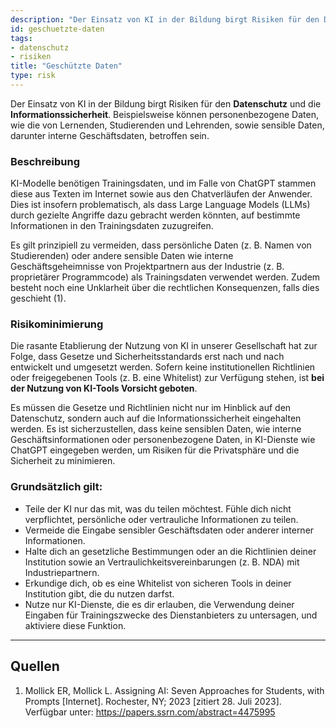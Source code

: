 ```yaml
---
description: "Der Einsatz von KI in der Bildung birgt Risiken für den Datenschutz und die Sicherheit geschützter Daten, da persönliche Informationen von Lernenden, Studierenden und Lehrenden gefährdet sein könnten."
id: geschuetzte-daten
tags:
- datenschutz
- risiken
title: "Geschützte Daten"
type: risk
---
```




Der Einsatz von KI in der Bildung birgt Risiken für den **Datenschutz** und die **Informationssicherheit**. Beispielsweise können personenbezogene Daten, wie die von Lernenden, Studierenden und Lehrenden, sowie sensible Daten, darunter interne Geschäftsdaten, betroffen sein. 


### Beschreibung

KI-Modelle benötigen Trainingsdaten, und im Falle von ChatGPT stammen diese aus Texten im Internet sowie aus den Chatverläufen der Anwender. Dies ist insofern problematisch, als dass Large Language Models (LLMs) durch gezielte Angriffe dazu gebracht werden könnten, auf bestimmte Informationen in den Trainingsdaten zuzugreifen.

Es gilt prinzipiell zu vermeiden, dass persönliche Daten (z. B. Namen von Studierenden) oder andere sensible Daten wie interne Geschäftsgeheimnisse von Projektpartnern aus der Industrie (z. B. proprietärer Programmcode) als Trainingsdaten verwendet werden. Zudem besteht noch eine Unklarheit über die rechtlichen Konsequenzen, falls dies geschieht (1).

### Risikominimierung
Die rasante Etablierung der Nutzung von KI in unserer Gesellschaft hat zur Folge, dass Gesetze und Sicherheitsstandards erst nach und nach entwickelt und umgesetzt werden. Sofern keine institutionellen Richtlinien oder freigegebenen Tools (z. B. eine Whitelist) zur Verfügung stehen, ist **bei der Nutzung von KI-Tools Vorsicht geboten**.

Es müssen die Gesetze und Richtlinien nicht nur im Hinblick auf den Datenschutz, sondern auch auf die Informationssicherheit eingehalten werden. Es ist sicherzustellen, dass keine sensiblen Daten, wie interne Geschäftsinformationen oder personenbezogene Daten, in KI-Dienste wie ChatGPT eingegeben werden, um Risiken für die Privatsphäre und die Sicherheit zu minimieren.

### Grundsätzlich gilt:

- Teile der KI nur das mit, was du teilen möchtest. Fühle dich nicht verpflichtet, persönliche oder vertrauliche Informationen zu teilen.
- Vermeide die Eingabe sensibler Geschäftsdaten oder anderer interner Informationen.
- Halte dich an gesetzliche Bestimmungen oder an die Richtlinien deiner Institution sowie an Vertraulichkeitsvereinbarungen (z. B. NDA) mit Industriepartnern.
- Erkundige dich, ob es eine Whitelist von sicheren Tools in deiner Institution gibt, die du nutzen darfst.
- Nutze nur KI-Dienste, die es dir erlauben, die Verwendung deiner Eingaben für Trainingszwecke des Dienstanbieters zu untersagen, und aktiviere diese Funktion.




---

## Quellen

1.	Mollick ER, Mollick L. Assigning AI: Seven Approaches for Students, with Prompts [Internet]. Rochester, NY; 2023 [zitiert 28. Juli 2023]. Verfügbar unter: https://papers.ssrn.com/abstract=4475995
